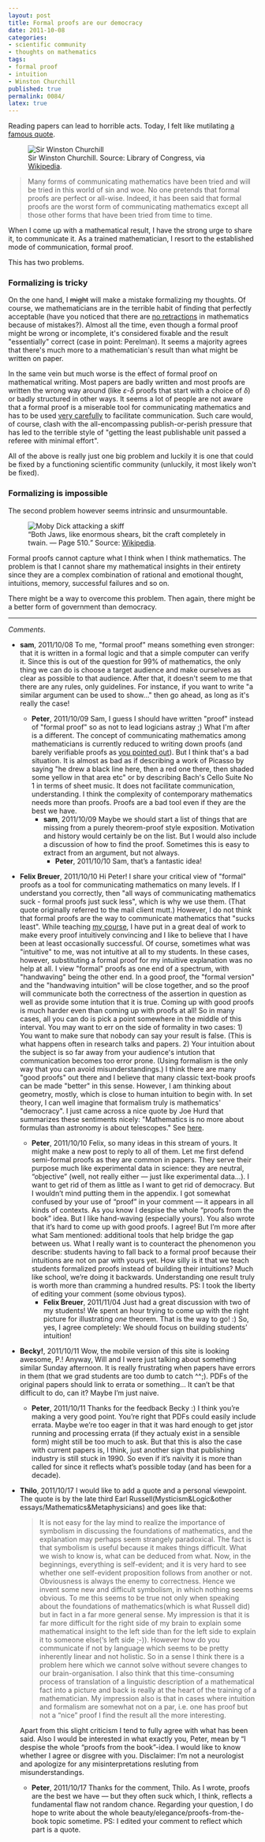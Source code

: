 ```yaml
---
layout: post
title: Formal proofs are our democracy
date: 2011-10-08
categories:
- scientific community
- thoughts on mathematics
tags:
- formal proof
- intuition
- Winston Churchill
published: true
permalink: 0084/
latex: true
---
```


Reading papers can lead to horrible acts. Today, I felt like mutilating [a famous quote](http://en.wikiquote.org/wiki/Winston_Churchill#Post-war_years_.281944_-_1955.29).

<figure>
    <img alt="Sir Winston Churchill" src="/assets/2011/Sir_Winston_S_Churchill.jpg"/>
  <figcaption>
   Sir Winston Churchill. Source: Library of Congress, via <a href="http://en.wikipedia.org/wiki/File:Sir_Winston_S_Churchill.jpg">Wikipedia</a>.
  </figcaption>
</figure>

> Many forms of communicating mathematics have been tried and will be tried in this world of sin and woe. No one pretends that formal proofs are perfect or all-wise. Indeed, it has been said that formal proofs are the worst form of communicating mathematics except all those other forms that have been tried from time to time.

When I come up with a mathematical result, I have the strong urge to share it, to communicate it. As a trained mathematician, I resort to the established mode of communication, formal proof.

This has two problems.

### Formalizing is tricky

On the one hand, I <del datetime="2011-10-08T15:30:12+00:00">might</del> will make a mistake formalizing my thoughts. Of course, we mathematicians are in the terrible habit of finding that perfectly acceptable (have you noticed that there are [no retractions](http://retractionwatch.wordpress.com/category/by-subject/math-retractions/) in mathematics because of mistakes?). Almost all the time, even though a formal proof might be wrong or incomplete, it's considered fixable and the result "essentially" correct (case in point: Perelman). It seems a majority agrees that there's much more to a mathematician's result than what might be written on paper.

In the same vein but much worse is the effect of formal proof on mathematical writing. Most papers are badly written and most proofs are written the wrong way around (like $\varepsilon$-$\delta$ proofs that start with a choice of $\delta$) or badly structured in other ways. It seems a lot of people are not aware that a formal proof is a miserable tool for communicating mathematics and has to be used [very carefully](http://www.math.upenn.edu/~ghrist/preprints/ATSN.pdf) to facilitate communication. Such care would, of course, clash with the all-encompassing publish-or-perish pressure that has led to the terrible style of "getting the least publishable unit passed a referee with minimal effort".

All of the above is really just one big problem and luckily it is one that could be fixed by a functioning scientific community (unluckily, it most likely won't be fixed).

### Formalizing is impossible

The second problem however seems intrinsic and unsurmountable.

<figure>
    <img alt="Moby Dick attacking a skiff" src="/assets/2011/Moby_Dick_p510_illustration.jpg"/>
  <figcaption>
   <q>Both Jaws, like enormous shears, bit the craft completely in twain. — Page 510.</q> Source: <a href="http://en.wikipedia.org/wiki/File:Moby_Dick_p510_illustration.jpg">Wikipedia</a>.
  </figcaption>
</figure>


Formal proofs cannot capture what I think when I think mathematics. The problem is that I cannot share my mathematical insights in their entirety since they are a complex combination of rational and emotional thought, intuitions, memory, successful failures and so on.

There might be a way to overcome this problem. Then again, there might be a better form of government than democracy.

---

_Comments_.

* **sam**, 2011/10/08
  To me, "formal proof" means something even stronger: that it is written in a formal logic and that a simple computer can verify it.  Since this is out of the question for 99% of mathematics, the only thing we can do is choose a target audience and make ourselves as clear as possible to that audience.
  After that, it doesn't seem to me that there are any rules, only guidelines.  For instance, if you want to write "a similar argument can be used to show..." then go ahead, as long as it's really the case!
  * **Peter**, 2011/10/09
    Sam, I guess I should have written "proof" instead of "formal proof" so as not to lead logicians astray ;)
    What I'm after is a different. The concept of communicating mathematics among mathematicians is currently reduced to writing down proofs (and barely verifiable proofs as <a href="https://boolesrings.org/scoskey/peer-review-failure/">you pointed out</a>).
    But I think that's a bad situation. It is almost as bad as if describing a work of Picasso by saying "he drew a black line here, then a red one there, then shaded some yellow in that area etc" or by describing Bach's Cello Suite No 1 in terms of sheet music. It does not facilitate communication, understanding.
    I think the complexity of contemporary mathematics needs more than proofs. Proofs are a bad tool even if they are the best we have.
    * **sam**, 2011/10/09
      Maybe we should start a list of things that are missing from a purely theorem-proof style exposition. Motivation and history would certainly be on the list. But I would also include a discussion of how to find the proof. Sometimes this is easy to extract from an argument, but not always.
        * **Peter**, 2011/10/10
          Sam, that’s a fantastic idea!
* **Felix Breuer**, 2011/10/10
  Hi Peter! I share your critical view of "formal" proofs as a tool for communicating mathematics on many levels. If I understand you correctly, then "all ways of communicating mathematics suck - formal proofs just suck less", which is why we use them. (That quote originally referred to the mail client mutt.) However, I do not think that formal proofs are the way to communicate mathematics that "sucks least".
  While teaching <a href="http://blog.felixbreuer.net/2011/08/23/visualising-numbers-part1.html" rel="nofollow">my course</a>, I have put in a great deal of work to make every proof intuitively convincing and I like to believe that I have been at least occasionally successful. Of course, sometimes what was "intuitive" to me, was not intuitive at all to my students. In these cases, however, substituting a formal proof for my intuitive explanation was no help at all.
  I view "formal" proofs as one end of a spectrum, with "handwaving" being the other end. In a good proof, the "formal version" and the "handwaving intuition" will be close together, and so the proof will communicate both the correctness of the assertion in question as well as provide some intution that it is true. Coming up with good proofs is much harder even than coming up with proofs at all! So in many cases, all you can do is pick a point somewhere in the middle of this interval.
  You may want to err on the side of formality in two cases: 1) You want to make sure that nobody can say your result is false. (This is what happens often in research talks and papers. 2) Your intuition about the subject is so far away from your audience's intution that communication becomes too error prone. (Using formalism is the only way that you can avoid misunderstandings.)
  I think there are many "good proofs" out there and I believe that many classic text-book proofs can be made "better" in this sense. However, I am thinking about geometry, mostly, which is close to human intuition to begin with. In set theory, I can well imagine that formalism truly is mathematics' "democracy".
  I just came across a nice quote by Joe Hurd that summarizes these sentiments nicely: "Mathematics is no more about formulas than astronomy is about telescopes." See <a href="http://www.gilith.com/research/talks/ignite2010.pdf" rel="nofollow">here</a>.
  * **Peter**, 2011/10/10
    Felix, so many ideas in this stream of yours. It might make a new post to reply to all of them.
    Let me first defend semi-formal proofs as they are common in papers. They serve their purpose much like experimental data in science: they are neutral, “objective” (well, not really either — just like experimental data…). I want to get rid of them as little as I want to get rid of democracy. But I wouldn’t mind putting them in the appendix.
    I got somewhat confused by your use of “proof” in your comment — it appears in all kinds of contexts. As you know I despise the whole “proofs from the book” idea. But I like hand-waving (especially yours). You also wrote that it’s hard to come up with good proofs. I agree! But I’m more after what Sam mentioned: additional tools that help bridge the gap between us.
    What I really want is to counteract the phenomenon you describe: students having to fall back to a formal proof because their intuitions are not on par with yours yet. How silly is it that we teach students formalized proofs instead of building their intuitions? Much like school, we’re doing it backwards. Understanding one result truly is worth more than cramming a hundred results.
    PS: I took the liberty of editing your comment (some obvious typos).
    * **Felix Breuer**, 2011/11/04
      Just had a great discussion with two of my students! We spent an hour trying to come up with the right picture for illustrating *one* theorem. That is the way to go! :)
      So, yes, I agree completely: We should focus on building students’ intuition!
* **Becky!**, 2011/10/11
  Wow, the mobile version of this site is looking awesome, P.!
  Anyway, Will and I were just talking about something similar Sunday afternoon. It is really frustrating when papers have errors in them (that we grad students are too dumb to catch ^^;). PDFs of the original papers should link to errata or something… It can’t be that difficult to do, can it? Maybe I’m just naive.
  * **Peter**, 2011/10/11
    Thanks for the feedback Becky :)
    I think you’re making a very good point. You’re right that PDFs could easily include errata. Maybe we’re too eager in that it was hard enough to get jstor running and processing errata (if they actualy exist in a sensible form) might still be too much to ask.
    But that this is also the case with current papers is, I think, just another sign that publishing industry is still stuck in 1990. So even if it’s naivity it is more than called for since it reflects what’s possible today (and has been for a decade).
* **Thilo**, 2011/10/17
  I would like to add a quote and a personal viewpoint. The quote is by the late third Earl Russell(Mysticism&Logic&other essays/Mathematics&Metaphysicians) and goes like that:

  > It is not easy for the lay mind to realize the importance of symbolism in discussing the foundations of mathematics, and the explanation may perhaps seem strangely paradoxical. The fact is that symbolism is useful because it makes things difficult. What we wish to know is, what can be deduced from what. Now, in the beginnings, everything is self-evident; and it is very hard to see whether one self-evident proposition follows from another or not. Obviousness is always the enemy to correctness. Hence we invent some new and difficult symbolism, in which nothing seems obvious.
  To me this seems to be true not only when speaking about the foundations of mathematics(which is what Russell did) but in fact in a far more general sense. My impression is that it is far more difficult for the right side of my brain to explain some mathematical insight to the left side than for the left side to explain it to someone else(‘s left side ;-)). However how do you communicate if not by language which seems to be pretty inherently linear and not holistic. So in a sense I think there is a problem here which we cannot solve without severe changes to our brain-organisation. I also think that this time-consuming process of translation of a linguistic description of a mathematical fact into a picture and back is really at the heart of the training of a mathematician. My impression also is that in cases where intuition and formalism are somewhat not on a par, i.e. one has proof but not a “nice” proof I find the result all the more interesting.

  Apart from this slight criticism I tend to fully agree with what has been said.
  Also I would be interested in what exactly you, Peter, mean by “I despise the whole “proofs from the book”-idea. I would like to know whether I agree or disgree with you.
  Disclaimer: I’m not a neurologist and apologize for any misinterpretations resluting from misunderstandings.

  * **Peter**, 2011/10/17
    Thanks for the comment, Thilo. As I wrote, proofs are the best we have — but they often suck which, I think, reflects a fundamental flaw not random chance.
    Regarding your question, I do hope to write about the whole beauty/elegance/proofs-from-the-book topic sometime.
    PS: I edited your comment to reflect which part is a quote.
